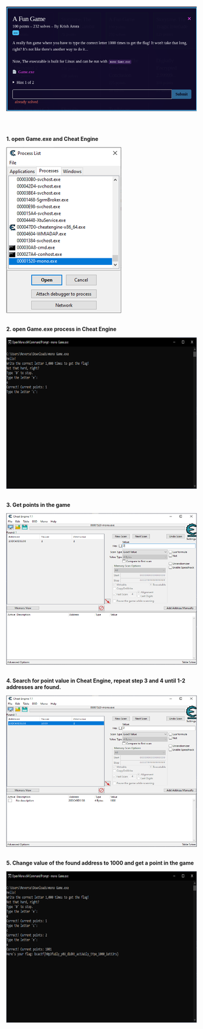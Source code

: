 ![Challenge](https://github.com/ZeroCooL-555/CTF/blob/master/BCACTF%202.0/rev/A%20Fun%20Game/challenge.png)

<br>
<br>

**1. open Game.exe and Cheat Engine**

![1](https://github.com/ZeroCooL-555/CTF/blob/master/BCACTF%202.0/rev/A%20Fun%20Game/images/1.png)
<br>
<br>

**2. open Game.exe process in Cheat Engine**

<img width="750" height="400" src="https://github.com/ZeroCooL-555/CTF/blob/master/BCACTF%202.0/rev/A%20Fun%20Game/images/2.png">
<br>
<br>

**3. Get points in the game** 

<img width="750" height="400" src="https://github.com/ZeroCooL-555/CTF/blob/master/BCACTF%202.0/rev/A%20Fun%20Game/images/3.png">
<br>
<br>

**4. Search for point value in Cheat Engine, repeat step 3 and 4 until 1-2 addresses are found.**

<img width="750" height="400" src="https://github.com/ZeroCooL-555/CTF/blob/master/BCACTF%202.0/rev/A%20Fun%20Game/images/4.png">
<br>
<br>

**5. Change value of the found address to 1000 and get a point in the game**

<img width="750" height="400" src="https://github.com/ZeroCooL-555/CTF/blob/master/BCACTF%202.0/rev/A%20Fun%20Game/images/5.png">
